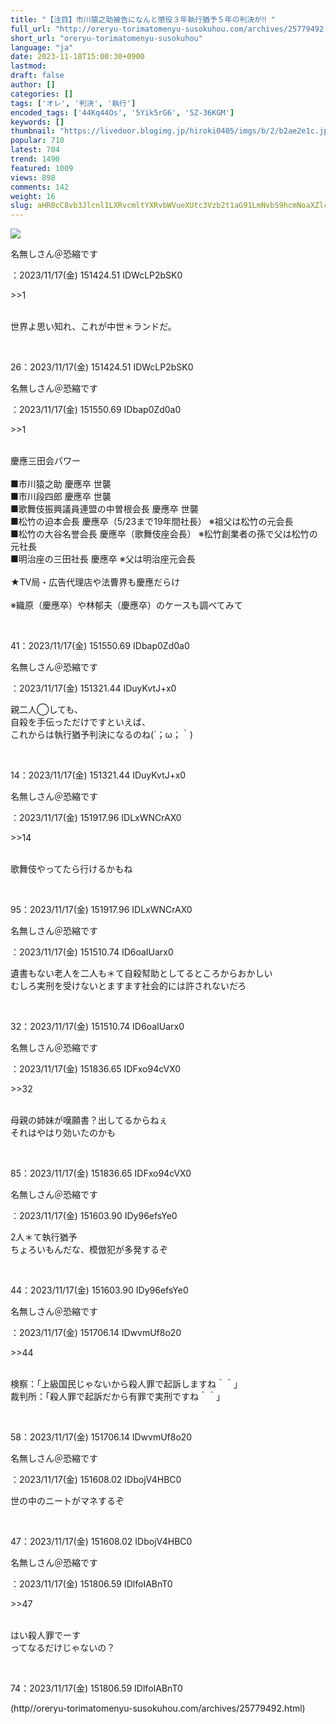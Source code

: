 ```yaml
---
title: "【注目】市川猿之助被告になんと懲役３年執行猶予５年の判決が‼ "
full_url: "http://oreryu-torimatomenyu-susokuhou.com/archives/25779492.html"
short_url: "oreryu-torimatomenyu-susokuhou"
language: "ja"
date: 2023-11-18T15:00:30+0900
lastmod: 
draft: false
author: []
categories: []
tags: ['オレ', '判決', '執行']
encoded_tags: ['44Kq44Os', '5Yik5rG6', '5Z-36KGM']
keywords: []
thumbnail: "https://livedoor.blogimg.jp/hiroki0405/imgs/b/2/b2ae2e1c.jpg"
popular: 710
latest: 704
trend: 1490
featured: 1009
views: 898
comments: 142
weight: 16
slug: aHR0cC8vb3Jlcnl1LXRvcmltYXRvbWVueXUtc3Vzb2t1aG91LmNvbS9hcmNoaXZlcy8yNTc3OTQ5Mi5odG1s
---
```


![](https://livedoor.blogimg.jp/hiroki0405/imgs/b/2/b2ae2e1c.jpg)

<div><p id='resuname26'>名無しさん＠恐縮です </p>：2023/11/17(金) 151424.51 IDWcLP2bSK0<p id='surebody26' class='surebody_WcLP2bSK0' name='surebodymain'><p>>>1</p> <br> 世界よ思い知れ、これが中世＊ランドだ。 </p><br><p>26：2023/11/17(金) 151424.51 IDWcLP2bSK0</p><p id='resuname41'>名無しさん＠恐縮です </p>：2023/11/17(金) 151550.69 IDbap0Zd0a0<p id='surebody41' class='surebody_bap0Zd0a0' name='surebodymain'><p>>>1</p> <br> 慶應三田会パワー <br> <br> ■市川猿之助 慶應卒 世襲 <br> ■市川段四郎 慶應卒 世襲 <br> ■歌舞伎振興議員連盟の中曽根会長 慶應卒 世襲 <br> ■松竹の迫本会長 慶應卒（5/23まで19年間社長） ※祖父は松竹の元会長 <br> ■松竹の大谷名誉会長 慶應卒（歌舞伎座会長） ※松竹創業者の孫で父は松竹の元社長 <br> ■明治座の三田社長 慶應卒 ※父は明治座元会長 <br> <br> ★TV局・広告代理店や法曹界も慶應だらけ <br> <br> ※織原（慶應卒）や林郁夫（慶應卒）のケースも調べてみて </p><br><p>41：2023/11/17(金) 151550.69 IDbap0Zd0a0</p><p id='resuname14'>名無しさん＠恐縮です </p>：2023/11/17(金) 151321.44 IDuyKvtJ+x0<p id='surebody14' class='surebody_uyKvtJx0' name='surebodymain'>親二人◯しても、 <br> 自殺を手伝っただけですといえば、 <br> これからは執行猶予判決になるのね(⁠´⁠；⁠ω⁠；⁠｀⁠) </p><br><p>14：2023/11/17(金) 151321.44 IDuyKvtJ+x0</p><p id='resuname95'>名無しさん＠恐縮です </p>：2023/11/17(金) 151917.96 IDLxWNCrAX0<p id='surebody95' class='surebody_LxWNCrAX0' name='surebodymain'><p>>>14</p> <br> 歌舞伎やってたら行けるかもね </p><br><p>95：2023/11/17(金) 151917.96 IDLxWNCrAX0</p><p id='resuname32'>名無しさん＠恐縮です </p>：2023/11/17(金) 151510.74 ID6oaIUarx0<p id='surebody32' class='surebody_6oaIUarx0' name='surebodymain'>遺書もない老人を二人も＊て自殺幇助としてるところからおかしい <br> むしろ実刑を受けないとますます社会的には許されないだろ </p><br><p>32：2023/11/17(金) 151510.74 ID6oaIUarx0</p><p id='resuname85'>名無しさん＠恐縮です </p>：2023/11/17(金) 151836.65 IDFxo94cVX0<p id='surebody85' class='surebody_Fxo94cVX0' name='surebodymain'><p>>>32</p> <br> 母親の姉妹が嘆願書？出してるからねぇ <br> それはやはり効いたのかも </p><br><p>85：2023/11/17(金) 151836.65 IDFxo94cVX0</p><p id='resuname44'>名無しさん＠恐縮です </p>：2023/11/17(金) 151603.90 IDy96efsYe0<p id='surebody44' class='surebody_y96efsYe0' name='surebodymain'>2人＊て執行猶予 <br> ちょろいもんだな、模倣犯が多発するぞ </p><br><p>44：2023/11/17(金) 151603.90 IDy96efsYe0</p><p id='resuname58'>名無しさん＠恐縮です </p>：2023/11/17(金) 151706.14 IDwvmUf8o20<p id='surebody58' class='surebody_wvmUf8o20' name='surebodymain'><p>>>44</p> <br> 検察：「上級国民じゃないから殺人罪で起訴しますね＾＾」 <br> 裁判所：「殺人罪で起訴だから有罪で実刑ですね＾＾」 </p><br><p>58：2023/11/17(金) 151706.14 IDwvmUf8o20</p><p id='resuname47'>名無しさん＠恐縮です </p>：2023/11/17(金) 151608.02 IDbojV4HBC0<p id='surebody47' class='surebody_bojV4HBC0' name='surebodymain'>世の中のニートがマネするぞ </p><br><p>47：2023/11/17(金) 151608.02 IDbojV4HBC0</p><p id='resuname74'>名無しさん＠恐縮です </p>：2023/11/17(金) 151806.59 IDlfoIABnT0<p id='surebody74' class='surebody_lfoIABnT0' name='surebodymain'><p>>>47</p> <br> はい殺人罪でーす <br> ってなるだけじゃないの？ </p><br><p>74：2023/11/17(金) 151806.59 IDlfoIABnT0</p><p id='preview_dispAffi'></p></div>

(http//oreryu-torimatomenyu-susokuhou.com/archives/25779492.html)
